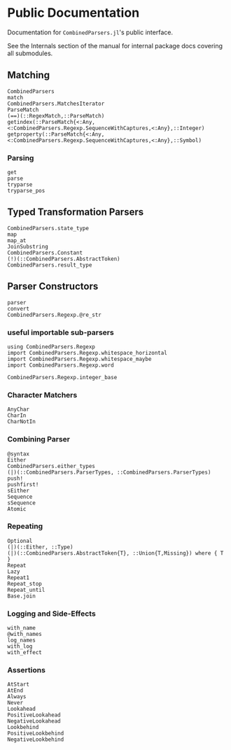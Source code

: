 # Public Documentation

Documentation for `CombinedParsers.jl`'s public interface.

See the Internals section of the manual for internal package docs covering all submodules.

## Matching
```@docs
CombinedParsers
match
CombinedParsers.MatchesIterator
ParseMatch
(==)(::RegexMatch,::ParseMatch)
getindex(::ParseMatch{<:Any,<:CombinedParsers.Regexp.SequenceWithCaptures,<:Any},::Integer)
getproperty(::ParseMatch{<:Any,<:CombinedParsers.Regexp.SequenceWithCaptures,<:Any},::Symbol)
```

### Parsing

```@docs
get
parse
tryparse
tryparse_pos
```

## Typed Transformation Parsers

```@docs
CombinedParsers.state_type
map
map_at
JoinSubstring
CombinedParsers.Constant
(!)(::CombinedParsers.AbstractToken)
CombinedParsers.result_type
```

## Parser Constructors
```@docs
parser
convert
CombinedParsers.Regexp.@re_str
```

### useful importable sub-parsers
```@repl
using CombinedParsers.Regexp
import CombinedParsers.Regexp.whitespace_horizontal
import CombinedParsers.Regexp.whitespace_maybe
import CombinedParsers.Regexp.word
```

```@docs
CombinedParsers.Regexp.integer_base
```

### Character Matchers
```@docs
AnyChar
CharIn
CharNotIn
```

### Combining Parser
```@docs
@syntax
Either
CombinedParsers.either_types
(|)(::CombinedParsers.ParserTypes, ::CombinedParsers.ParserTypes)
push!
pushfirst!
sEither
Sequence
sSequence
Atomic
```

### Repeating
```@docs
Optional
(|)(::Either, ::Type)
(|)(::CombinedParsers.AbstractToken{T}, ::Union{T,Missing}) where { T }
Repeat
Lazy
Repeat1
Repeat_stop
Repeat_until
Base.join
```

### Logging and Side-Effects
```@docs
with_name
@with_names
log_names
with_log
with_effect
```

### Assertions
```@docs
AtStart
AtEnd
Always
Never
Lookahead
PositiveLookahead
NegativeLookahead
Lookbehind
PositiveLookbehind
NegativeLookbehind
```

